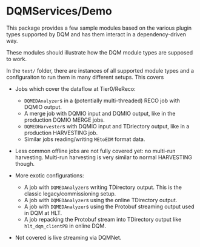 DQMServices/Demo
================


This package provides a few sample modules based on the various plugin types
supported by DQM and has them interact in a dependency-driven way. 

These modules should illustrate how the DQM module types are supposed to work.

In the `test/` folder,  there are instances of all supported module types and
a configuraiton to run them in many different setups. This covers

- Jobs which cover the dataflow at Tier0/ReReco:
  - `DQMEDAnalyzer`s in a (potentially multi-threaded) RECO job with DQMIO output.
  - A merge job with DQMIO input and DQMIO output, like in the production DQMIO MERGE jobs.
  - `DQMEDHarvester`s with DQMIO input and TDriectory output, like in a production HARVESTING job.
  - Similar jobs reading/writing `MEtoEDM` format data.

- Less common offline jobs are not fully covered yet: no multi-run harvesting. 
  Multi-run harvesting is very similar to normal HARVESTING though.

- More exotic configurations:
  - A job with `DQMEDAnalyzer`s writing TDirectory output. This is the classic legacy/commissioning setup.
  - A job with `DQMEDAnalyzer`s using the online TDirectory output.
  - A job with `DQMEDAnalyzer`s using the Protobuf streaming output used in DQM at HLT.
  - A job repacking the Protobuf stream into TDirectory output like `hlt_dqm_clientPB` in online DQM.

- Not covered is live streaming via DQMNet.
